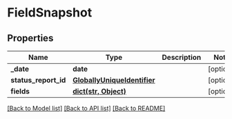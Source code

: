 # FieldSnapshot

## Properties
Name | Type | Description | Notes
------------ | ------------- | ------------- | -------------
**_date** | **date** |  | [optional] 
**status_report_id** | [**GloballyUniqueIdentifier**](GloballyUniqueIdentifier.md) |  | [optional] 
**fields** | [**dict(str, Object)**](Object.md) |  | [optional] 

[[Back to Model list]](../README.md#documentation-for-models) [[Back to API list]](../README.md#documentation-for-api-endpoints) [[Back to README]](../README.md)

